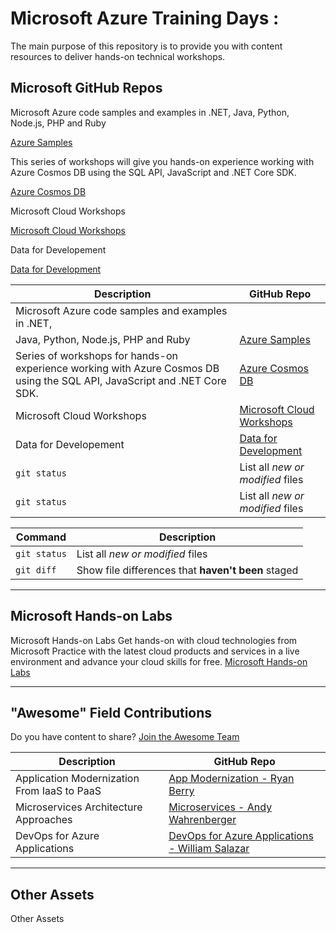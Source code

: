 # Microsoft Azure Training Days :
The main purpose of this repository is to provide you with content resources to deliver hands-on technical workshops.




<!--

    | Header 1 | Header 2 |
    | ----| ---|
    |Loooooooooooooong item 1 | looooooooooong item 2 | 

    [Contact Us](mailto:usdev@microsoft.com)


- [Microsoft Azure Training Days :](#Microsoft-Azure-Training-Days)
  - [Microsoft GitHub Repos](#Microsoft-GitHub-Repos)
  - [Microsoft Hands-on Labs](#Microsoft-Hands-on-Labs)
  - ["Awesome" Field Contributions](#%22Awesome%22-Field-Contributions)
  - [Other Assets](#Other-Assets)

---

-->

## Microsoft GitHub Repos
Microsoft Azure code samples and examples in .NET, Java, Python, Node.js, PHP and Ruby

[Azure Samples](https://github.com/azure-samples)

This series of workshops will give you hands-on experience working with Azure Cosmos DB using the SQL API, JavaScript and .NET Core SDK. 

[Azure Cosmos DB](https://cosmosdb.github.io/labs/)

Microsoft Cloud Workshops

[Microsoft Cloud Workshops](https://github.com/microsoft/MCW)

Data for Developement

[Data for Development](https://github.com/Microsoft/developer-immersion-data)



| Description | GitHub Repo |
| --- |  --- |
| Microsoft Azure code samples and examples in .NET, 
Java, Python, Node.js, PHP and Ruby | [Azure Samples](https://github.com/azure-samples)|
| Series of workshops for hands-on experience working with Azure Cosmos DB using the SQL API, JavaScript and .NET Core SDK.  | [Azure Cosmos DB](https://cosmosdb.github.io/labs/) |
| Microsoft Cloud Workshops | [Microsoft Cloud Workshops](https://github.com/microsoft/MCW) |
| Data for Developement| [Data for Development](https://github.com/Microsoft/developer-immersion-data) |
| `git status` | List all *new or modified* files |
| `git status` | List all *new or modified* files |

| Command | Description |
| --- | --- |
| `git status` | List all *new or modified* files |
| `git diff` | Show file differences that **haven't been** staged |

---
## Microsoft Hands-on Labs 
Microsoft Hands-on Labs 
Get hands-on with cloud technologies from Microsoft
Practice with the latest cloud products and services in a live environment and advance your cloud skills for free.
[Microsoft Hands-on Labs ](https://www.microsoft.com/handsonlabs)

---



## "Awesome" Field Contributions
Do you have content to share? [Join the Awesome Team](mailto:usdev@microsoft.com)

| Description | GitHub Repo |
| --- | --- |
| Application Modernization From IaaS to PaaS| [App Modernization - Ryan Berry](https://github.com/RyanTBerry/RyBerryPublic/tree/master/AppModernization)|
| Microservices Architecture Approaches| [Microservices - Andy Wahrenberger](https://github.com/andywahr/MicroservicesInAzureDiscoveryDay)|
| DevOps for Azure Applications| [DevOps for Azure Applications - William Salazar](https://github.com/whsalazar/MCW-Continuous-delivery-in-Azure-DevOps)|

---

## Other Assets
Other Assets
